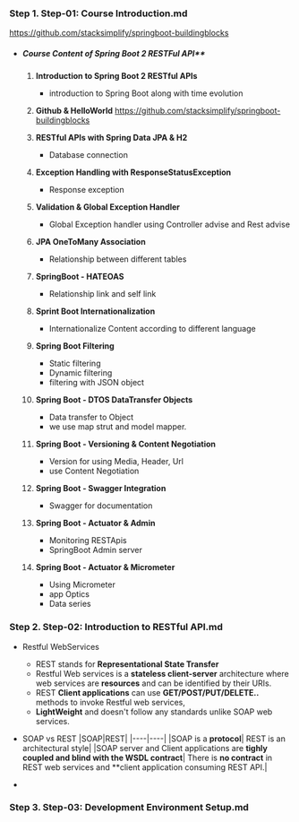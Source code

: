 ### Step 1. Step-01: Course Introduction.md

https://github.com/stacksimplify/springboot-buildingblocks

-   ##### Course Content of Spring Boot 2 RESTFul API**
    1.  **Introduction to Spring Boot 2 RESTful APIs**
        -   introduction to Spring Boot along with time evolution

    2.  **Github & HelloWorld**
        https://github.com/stacksimplify/springboot-buildingblocks

    3.  **RESTful APIs with Spring Data JPA & H2**
        -   Database connection
    4.  **Exception Handling with ResponseStatusException**    
        -   Response exception
        
    5.  **Validation & Global Exception Handler**   
        -   Global Exception handler using Controller advise and Rest advise
    6.  **JPA OneToMany Association**
        - Relationship between different tables
    7.  **SpringBoot - HATEOAS**
        -  Relationship link and self link
    8.  **Sprint Boot Internationalization**
        - Internationalize Content according to different language
    9.  **Spring Boot Filtering**
        - Static filtering
        - Dynamic filtering
        - filtering with JSON object

    10. **Spring Boot - DTOS DataTransfer Objects**
        - Data transfer to Object
        - we use map strut and model mapper.

    11. **Spring Boot - Versioning & Content Negotiation**
        -   Version for using   Media, Header, Url
        -   use Content Negotiation

    12. **Spring Boot - Swagger Integration**
        -   Swagger for documentation

    13. **Spring Boot - Actuator & Admin**
        -   Monitoring RESTApis
        -   SpringBoot Admin server

    14. **Spring Boot - Actuator & Micrometer**
        -   Using Micrometer
        -   app Optics
        -   Data series

 
### Step 2. Step-02: Introduction to RESTful API.md
-   Restful WebServices
    -   REST stands for **Representational State Transfer**
    -   Restful Web services  is a **stateless client-server** architecture where web services are **resources** and can be identified by their URIs.
    -   REST **Client applications** can use **GET/POST/PUT/DELETE..** methods to invoke Restful web services,
    -   **LightWeight** and doesn't follow any standards unlike SOAP web services.
-   SOAP vs REST
|SOAP|REST|
|----|----|
|SOAP is a **protocol**| REST is an architectural style|
|SOAP server and Client applications are **tighly coupled and blind with the WSDL contract**| There is **no contract** in REST web services and **client application consuming REST API.|
 

-   
  
### Step 3. Step-03: Development Environment Setup.md
